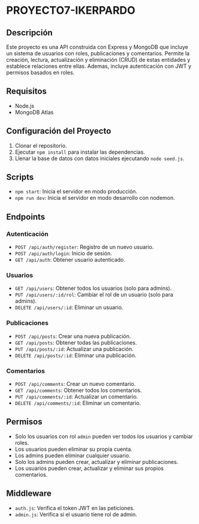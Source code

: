 # PROYECTO7-IKERPARDO

## Descripción

Este proyecto es una API construida con Express y MongoDB que incluye un sistema de usuarios con roles, publicaciones y comentarios. Permite la creación, lectura, actualización y eliminación (CRUD) de estas entidades y establece relaciones entre ellas. Ademas, incluye autenticación con JWT y permisos basados en roles.

## Requisitos

- Node.js
- MongoDB Atlas

## Configuración del Proyecto

1. Clonar el repositorio.
2. Ejecutar `npm install` para instalar las dependencias.
3. Llenar la base de datos con datos iniciales ejecutando `node seed.js`.

## Scripts

- `npm start`: Inicia el servidor en modo producción.
- `npm run dev`: Inicia el servidor en modo desarrollo con nodemon.

## Endpoints

### Autenticación

- `POST /api/auth/register`: Registro de un nuevo usuario.
- `POST /api/auth/login`: Inicio de sesión.
- `GET /api/auth`: Obtener usuario autenticado.

### Usuarios

- `GET /api/users`: Obtener todos los usuarios (solo para admins).
- `PUT /api/users/:id/rol`: Cambiar el rol de un usuario (solo para admins).
- `DELETE /api/users/:id`: Eliminar un usuario.

### Publicaciones

- `POST /api/posts`: Crear una nueva publicación.
- `GET /api/posts`: Obtener todas las publicaciones.
- `PUT /api/posts/:id`: Actualizar una publicación.
- `DELETE /api/posts/:id`: Eliminar una publicación.

### Comentarios

- `POST /api/comments`: Crear un nuevo comentario.
- `GET /api/comments`: Obtener todos los comentarios.
- `PUT /api/comments/:id`: Actualizar un comentario.
- `DELETE /api/comments/:id`: Eliminar un comentario.

## Permisos

- Solo los usuarios con rol `admin` pueden ver todos los usuarios y cambiar roles.
- Los usuarios pueden eliminar su propia cuenta.
- Los admins pueden eliminar cualquier usuario.
- Solo los admins pueden crear, actualizar y eliminar publicaciones.
- Los usuarios pueden crear, actualizar y eliminar sus propios comentarios.

## Middleware

- `auth.js`: Verifica el token JWT en las peticiones.
- `admin.js`: Verifica si el usuario tiene rol de admin.
